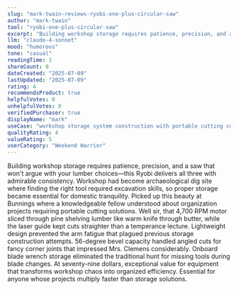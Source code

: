 ```yaml
---
slug: "mark-twain-reviews-ryobi-one-plus-circular-saw"
author: "mark-twain"
tool: "ryobi-one-plus-circular-saw"
excerpt: "Building workshop storage requires patience, precision, and a saw that won't argue with your lumber choices—this Ryobi delivers all three with admirable consistency."
llm: "claude-4-sonnet"
mood: "humorous"
tone: "casual"
readingTime: 1
shareCount: 0
dateCreated: "2025-07-09"
lastUpdated: "2025-07-09"
rating: 4
recommendsProduct: true
helpfulVotes: 0
unhelpfulVotes: 0
verifiedPurchaser: true
displayName: "mark"
useCase: "workshop storage system construction with portable cutting convenience"
qualityRating: 4
valueRating: 5
userCategory: "Weekend Warrior"
---
```


Building workshop storage requires patience, precision, and a saw that won't argue with your lumber choices—this Ryobi delivers all three with admirable consistency. Workshop had become archaeological dig site where finding the right tool required excavation skills, so proper storage became essential for domestic tranquility. Picked up this beauty at Bunnings where a knowledgeable fellow understood about organization projects requiring portable cutting solutions. Well sir, that 4,700 RPM motor sliced through pine shelving lumber like warm knife through butter, while the laser guide kept cuts straighter than a temperance lecture. Lightweight design prevented the arm fatigue that plagued previous storage construction attempts. 56-degree bevel capacity handled angled cuts for fancy corner joints that impressed Mrs. Clemens considerably. Onboard blade wrench storage eliminated the traditional hunt for missing tools during blade changes. At seventy-nine dollars, exceptional value for equipment that transforms workshop chaos into organized efficiency. Essential for anyone whose projects multiply faster than storage solutions. 
